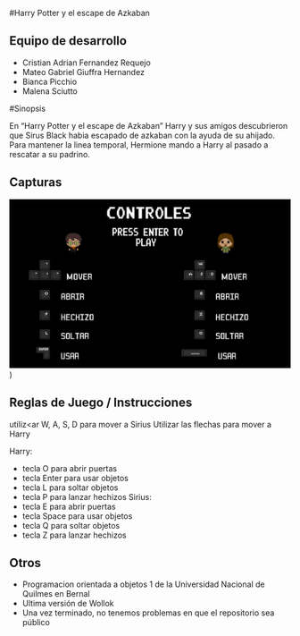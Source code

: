 #Harry Potter y el escape de Azkaban


## Equipo de desarrollo

- Cristian Adrian Fernandez Requejo
- Mateo Gabriel Giuffra Hernandez
- Bianca Picchio
- Malena Sciutto

#Sinopsis

En “Harry Potter y el escape de Azkaban” Harry y sus amigos descubrieron que Sirus Black habia escapado de azkaban con la ayuda de su ahijado. Para mantener la linea temporal, Hermione mando a Harry al pasado a rescatar a su padrino.

## Capturas

![title](https://github.com/obj1unq/2023s2-tp-game-grupo-2-1/blob/master/assets/fondoReglas.png))

## Reglas de Juego / Instrucciones

utiliz<ar W, A, S, D para mover a Sirius
Utilizar las flechas para mover a Harry

Harry:
- tecla O para abrir puertas
- tecla Enter para usar objetos
- tecla L para soltar objetos
- tecla P para lanzar hechizos
Sirius:
- tecla E para abrir puertas
- tecla Space para usar objetos
- tecla Q para soltar objetos
- tecla Z para lanzar hechizos 


## Otros

- Programacion orientada a objetos 1 de la Universidad Nacional de Quilmes en Bernal
- Ultima versión de Wollok
- Una vez terminado, no tenemos problemas en que el repositorio sea público
